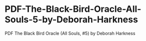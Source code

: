 # PDF-The-Black-Bird-Oracle-All-Souls-5-by-Deborah-Harkness
PDF The Black Bird Oracle (All Souls, #5) by Deborah Harkness

